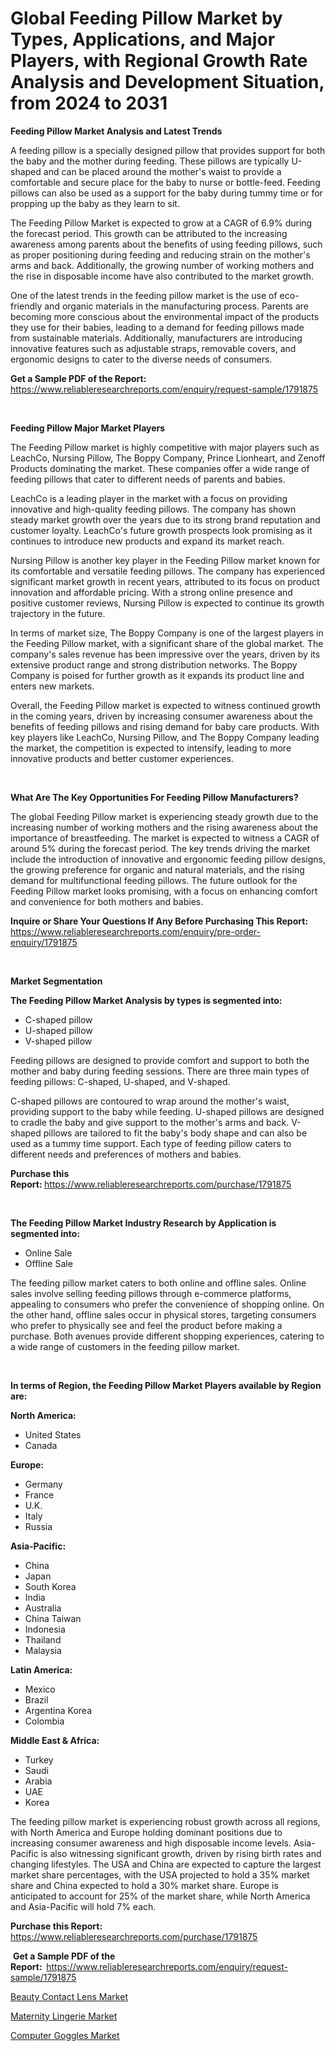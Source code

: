 <p><h1>Global Feeding Pillow Market by Types, Applications, and Major Players, with Regional Growth Rate Analysis and Development Situation, from 2024 to 2031</h1></p><p><strong>Feeding Pillow Market Analysis and Latest Trends</strong></p>
<p><p>A feeding pillow is a specially designed pillow that provides support for both the baby and the mother during feeding. These pillows are typically U-shaped and can be placed around the mother's waist to provide a comfortable and secure place for the baby to nurse or bottle-feed. Feeding pillows can also be used as a support for the baby during tummy time or for propping up the baby as they learn to sit.</p><p>The Feeding Pillow Market is expected to grow at a CAGR of 6.9% during the forecast period. This growth can be attributed to the increasing awareness among parents about the benefits of using feeding pillows, such as proper positioning during feeding and reducing strain on the mother's arms and back. Additionally, the growing number of working mothers and the rise in disposable income have also contributed to the market growth.</p><p>One of the latest trends in the feeding pillow market is the use of eco-friendly and organic materials in the manufacturing process. Parents are becoming more conscious about the environmental impact of the products they use for their babies, leading to a demand for feeding pillows made from sustainable materials. Additionally, manufacturers are introducing innovative features such as adjustable straps, removable covers, and ergonomic designs to cater to the diverse needs of consumers.</p></p>
<p><strong>Get a Sample PDF of the Report:&nbsp;</strong> <a href="https://www.reliableresearchreports.com/enquiry/request-sample/1791875">https://www.reliableresearchreports.com/enquiry/request-sample/1791875</a></p>
<p>&nbsp;</p>
<p><strong>Feeding Pillow Major Market Players</strong></p>
<p><p>The Feeding Pillow market is highly competitive with major players such as LeachCo, Nursing Pillow, The Boppy Company, Prince Lionheart, and Zenoff Products dominating the market. These companies offer a wide range of feeding pillows that cater to different needs of parents and babies.</p><p>LeachCo is a leading player in the market with a focus on providing innovative and high-quality feeding pillows. The company has shown steady market growth over the years due to its strong brand reputation and customer loyalty. LeachCo's future growth prospects look promising as it continues to introduce new products and expand its market reach.</p><p>Nursing Pillow is another key player in the Feeding Pillow market known for its comfortable and versatile feeding pillows. The company has experienced significant market growth in recent years, attributed to its focus on product innovation and affordable pricing. With a strong online presence and positive customer reviews, Nursing Pillow is expected to continue its growth trajectory in the future.</p><p>In terms of market size, The Boppy Company is one of the largest players in the Feeding Pillow market, with a significant share of the global market. The company's sales revenue has been impressive over the years, driven by its extensive product range and strong distribution networks. The Boppy Company is poised for further growth as it expands its product line and enters new markets.</p><p>Overall, the Feeding Pillow market is expected to witness continued growth in the coming years, driven by increasing consumer awareness about the benefits of feeding pillows and rising demand for baby care products. With key players like LeachCo, Nursing Pillow, and The Boppy Company leading the market, the competition is expected to intensify, leading to more innovative products and better customer experiences.</p></p>
<p>&nbsp;</p>
<p><strong>What Are The Key Opportunities For Feeding Pillow Manufacturers?</strong></p>
<p><p>The global Feeding Pillow market is experiencing steady growth due to the increasing number of working mothers and the rising awareness about the importance of breastfeeding. The market is expected to witness a CAGR of around 5% during the forecast period. The key trends driving the market include the introduction of innovative and ergonomic feeding pillow designs, the growing preference for organic and natural materials, and the rising demand for multifunctional feeding pillows. The future outlook for the Feeding Pillow market looks promising, with a focus on enhancing comfort and convenience for both mothers and babies.</p></p>
<p><strong>Inquire or Share Your Questions If Any Before Purchasing This Report:</strong> <a href="https://www.reliableresearchreports.com/enquiry/pre-order-enquiry/1791875">https://www.reliableresearchreports.com/enquiry/pre-order-enquiry/1791875</a></p>
<p>&nbsp;</p>
<p><strong>Market Segmentation</strong></p>
<p><strong>The Feeding Pillow Market Analysis by types is segmented into:</strong></p>
<p><ul><li>C-shaped pillow</li><li>U-shaped pillow</li><li>V-shaped pillow</li></ul></p>
<p><p>Feeding pillows are designed to provide comfort and support to both the mother and baby during feeding sessions. There are three main types of feeding pillows: C-shaped, U-shaped, and V-shaped. </p><p>C-shaped pillows are contoured to wrap around the mother's waist, providing support to the baby while feeding. U-shaped pillows are designed to cradle the baby and give support to the mother's arms and back. V-shaped pillows are tailored to fit the baby's body shape and can also be used as a tummy time support. Each type of feeding pillow caters to different needs and preferences of mothers and babies.</p></p>
<p><strong>Purchase this Report:&nbsp;</strong><a href="https://www.reliableresearchreports.com/purchase/1791875">https://www.reliableresearchreports.com/purchase/1791875</a></p>
<p>&nbsp;</p>
<p><strong>The Feeding Pillow Market Industry Research by Application is segmented into:</strong></p>
<p><ul><li>Online Sale</li><li>Offline Sale</li></ul></p>
<p><p>The feeding pillow market caters to both online and offline sales. Online sales involve selling feeding pillows through e-commerce platforms, appealing to consumers who prefer the convenience of shopping online. On the other hand, offline sales occur in physical stores, targeting consumers who prefer to physically see and feel the product before making a purchase. Both avenues provide different shopping experiences, catering to a wide range of customers in the feeding pillow market.</p></p>
<p>&nbsp;</p>
<p><strong>In terms of Region, the Feeding Pillow Market Players available by Region are:</strong></p>
<p>
    <p> <strong> North America: </strong>
        <ul>
            <li>United States</li>
            <li>Canada</li>
        </ul>
        </p> 
    <p> <strong> Europe: </strong>
        <ul>
            <li>Germany</li>
            <li>France</li>
            <li>U.K.</li>
            <li>Italy</li>
            <li>Russia</li>
        </ul>
        </p> 
    <p> <strong> Asia-Pacific: </strong>
        <ul>
            <li>China</li>
            <li>Japan</li>
            <li>South Korea</li>
            <li>India</li>
            <li>Australia</li>
            <li>China Taiwan</li>
            <li>Indonesia</li>
            <li>Thailand</li>
            <li>Malaysia</li>
        </ul>
        </p> 
    <p> <strong> Latin America: </strong>
        <ul>
            <li>Mexico</li>
            <li>Brazil</li>
            <li>Argentina Korea</li>
            <li>Colombia</li>
        </ul>
        </p> 
    <p> <strong> Middle East & Africa: </strong>
        <ul>
            <li>Turkey</li>
            <li>Saudi</li>
            <li>Arabia</li>
            <li>UAE</li>
            <li>Korea</li>
        </ul>
    </p>
    </p>
<p><p>The feeding pillow market is experiencing robust growth across all regions, with North America and Europe holding dominant positions due to increasing consumer awareness and high disposable income levels. Asia-Pacific is also witnessing significant growth, driven by rising birth rates and changing lifestyles. The USA and China are expected to capture the largest market share percentages, with the USA projected to hold a 35% market share and China expected to hold a 30% market share. Europe is anticipated to account for 25% of the market share, while North America and Asia-Pacific will hold 7% each.</p></p>
<p><strong>Purchase this Report: </strong><a href="https://www.reliableresearchreports.com/purchase/1791875">https://www.reliableresearchreports.com/purchase/1791875</a></p>
<p>&nbsp;<strong>Get a Sample PDF of the Report:&nbsp;&nbsp;</strong><a href="https://www.reliableresearchreports.com/enquiry/request-sample/1791875">https://www.reliableresearchreports.com/enquiry/request-sample/1791875</a></p>
<p><strong></strong></p>
<p><p><a href="https://github.com/kosella/Market-Research-Report-List-2/blob/main/beauty-contact-lens-market.md">Beauty Contact Lens Market</a></p><p><a href="https://github.com/kufem1/Market-Research-Report-List-1/blob/main/maternity-lingerie-market.md">Maternity Lingerie Market</a></p><p><a href="https://github.com/nathandecarvalho/Market-Research-Report-List-2/blob/main/computer-goggles-market.md">Computer Goggles Market</a></p></p>